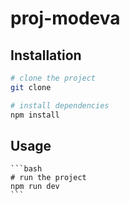 # proj-modeva

<!-- some description about the project -->

## Installation

```bash
# clone the project
git clone

# install dependencies
npm install
```


<!-- how to install the project -->

## Usage
    
    ```bash
    # run the project
    npm run dev
    ```

<!-- how to use the project -->